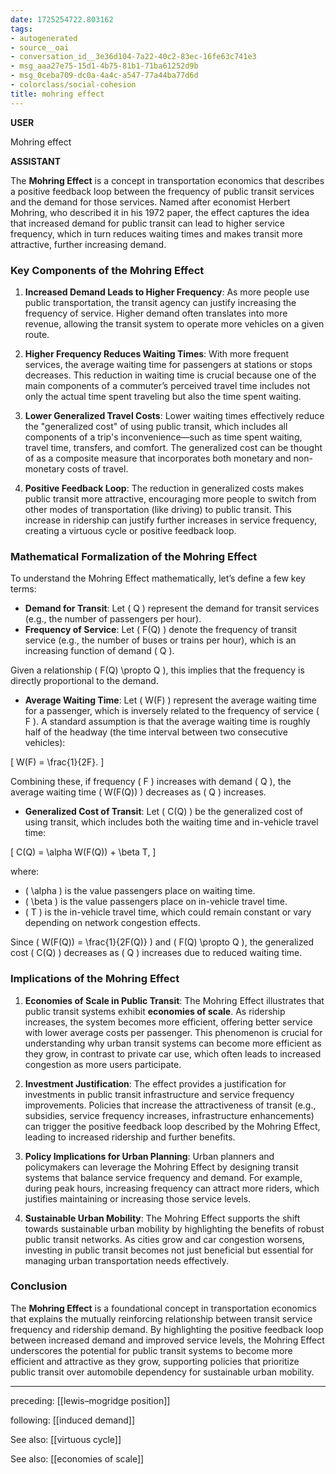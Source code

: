 ```yaml
---
date: 1725254722.803162
tags:
- autogenerated
- source__oai
- conversation_id__3e36d104-7a22-40c2-83ec-16fe63c741e3
- msg_aaa27e75-15d1-4b75-81b1-71ba61252d9b
- msg_0ceba709-dc0a-4a4c-a547-77a44ba77d6d
- colorclass/social-cohesion
title: mohring effect
---
```


**USER**

Mohring effect


**ASSISTANT**

The **Mohring Effect** is a concept in transportation economics that describes a positive feedback loop between the frequency of public transit services and the demand for those services. Named after economist Herbert Mohring, who described it in his 1972 paper, the effect captures the idea that increased demand for public transit can lead to higher service frequency, which in turn reduces waiting times and makes transit more attractive, further increasing demand.

### Key Components of the Mohring Effect

1. **Increased Demand Leads to Higher Frequency**: As more people use public transportation, the transit agency can justify increasing the frequency of service. Higher demand often translates into more revenue, allowing the transit system to operate more vehicles on a given route.

2. **Higher Frequency Reduces Waiting Times**: With more frequent services, the average waiting time for passengers at stations or stops decreases. This reduction in waiting time is crucial because one of the main components of a commuter’s perceived travel time includes not only the actual time spent traveling but also the time spent waiting.

3. **Lower Generalized Travel Costs**: Lower waiting times effectively reduce the "generalized cost" of using public transit, which includes all components of a trip's inconvenience—such as time spent waiting, travel time, transfers, and comfort. The generalized cost can be thought of as a composite measure that incorporates both monetary and non-monetary costs of travel.

4. **Positive Feedback Loop**: The reduction in generalized costs makes public transit more attractive, encouraging more people to switch from other modes of transportation (like driving) to public transit. This increase in ridership can justify further increases in service frequency, creating a virtuous cycle or positive feedback loop.

### Mathematical Formalization of the Mohring Effect

To understand the Mohring Effect mathematically, let’s define a few key terms:

- **Demand for Transit**: Let \( Q \) represent the demand for transit services (e.g., the number of passengers per hour).
- **Frequency of Service**: Let \( F(Q) \) denote the frequency of transit service (e.g., the number of buses or trains per hour), which is an increasing function of demand \( Q \). 

Given a relationship \( F(Q) \propto Q \), this implies that the frequency is directly proportional to the demand.

- **Average Waiting Time**: Let \( W(F) \) represent the average waiting time for a passenger, which is inversely related to the frequency of service \( F \). A standard assumption is that the average waiting time is roughly half of the headway (the time interval between two consecutive vehicles):

\[
W(F) = \frac{1}{2F}.
\]

Combining these, if frequency \( F \) increases with demand \( Q \), the average waiting time \( W(F(Q)) \) decreases as \( Q \) increases.

- **Generalized Cost of Transit**: Let \( C(Q) \) be the generalized cost of using transit, which includes both the waiting time and in-vehicle travel time:

\[
C(Q) = \alpha W(F(Q)) + \beta T,
\]

where:
- \( \alpha \) is the value passengers place on waiting time.
- \( \beta \) is the value passengers place on in-vehicle travel time.
- \( T \) is the in-vehicle travel time, which could remain constant or vary depending on network congestion effects.

Since \( W(F(Q)) = \frac{1}{2F(Q)} \) and \( F(Q) \propto Q \), the generalized cost \( C(Q) \) decreases as \( Q \) increases due to reduced waiting time.

### Implications of the Mohring Effect

1. **Economies of Scale in Public Transit**: The Mohring Effect illustrates that public transit systems exhibit **economies of scale**. As ridership increases, the system becomes more efficient, offering better service with lower average costs per passenger. This phenomenon is crucial for understanding why urban transit systems can become more efficient as they grow, in contrast to private car use, which often leads to increased congestion as more users participate.

2. **Investment Justification**: The effect provides a justification for investments in public transit infrastructure and service frequency improvements. Policies that increase the attractiveness of transit (e.g., subsidies, service frequency increases, infrastructure enhancements) can trigger the positive feedback loop described by the Mohring Effect, leading to increased ridership and further benefits.

3. **Policy Implications for Urban Planning**: Urban planners and policymakers can leverage the Mohring Effect by designing transit systems that balance service frequency and demand. For example, during peak hours, increasing frequency can attract more riders, which justifies maintaining or increasing those service levels.

4. **Sustainable Urban Mobility**: The Mohring Effect supports the shift towards sustainable urban mobility by highlighting the benefits of robust public transit networks. As cities grow and car congestion worsens, investing in public transit becomes not just beneficial but essential for managing urban transportation needs effectively.

### Conclusion

The **Mohring Effect** is a foundational concept in transportation economics that explains the mutually reinforcing relationship between transit service frequency and ridership demand. By highlighting the positive feedback loop between increased demand and improved service levels, the Mohring Effect underscores the potential for public transit systems to become more efficient and attractive as they grow, supporting policies that prioritize public transit over automobile dependency for sustainable urban mobility.


---

preceding: [[lewis–mogridge position]]  


following: [[induced demand]]

See also: [[virtuous cycle]]


See also: [[economies of scale]]